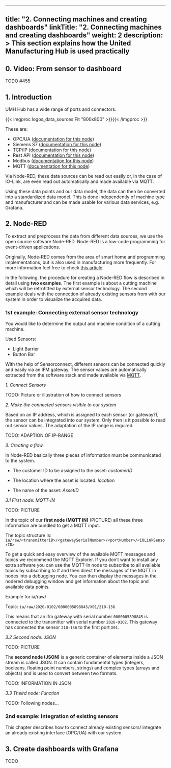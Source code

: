 
---
title: "2. Connecting machines and creating dashboards"
linkTitle: "2. Connecting machines and creating dashboards"
weight: 2
description: >
  This section explains how the United Manufacturing Hub is used practically 
---

## 0. Video: From sensor to dashboard

TODO
#455

## 1. Introduction

UMH Hub has a wide range of ports and connectors. 

{{< imgproc logos_data_sources Fit "800x800" >}}{{< /imgproc >}}

These are:

- OPC/UA ([documentation for this node](https://flows.nodered.org/node/node-red-contrib-opcua))
- Siemens S7 ([documentation for this node](https://flows.nodered.org/node/node-red-contrib-s7))
- TCP/IP ([documentation for this node](https://flows.nodered.org/flow/bed6f676d088670d7e1bc298943338b5))
- Rest API  ([documentation for this node](https://cookbook.nodered.org/http/create-an-http-endpoint))
- Modbus  ([documentation for this node](https://flows.nodered.org/node/node-red-contrib-modbus))
- MQTT ([documentation for this node](https://cookbook.nodered.org/mqtt/))

Via Node-RED, these data sources can be read out easily or, in the case of IO-Link, are even read out automatically and made available via MQTT. 

Using these data points and our data model, the data can then be converted into a standardized data model. This is done independently of machine type and manufacturer and can be made usable for various data services, e.g. Grafana.

## 2. Node-RED

To extract and preprocess the data from different data sources, we use the open source software Node-RED. Node-RED is a low-code programming for event-driven applications. 

Originally, Node-RED comes from the area of smart home and programming implementations, but is also used in manufacturing more frequently. For more information feel free to check [this article](https://docs.umh.app/docs/concepts/node-red-in-industrial-iot/).

In the following, the procedure for creating a Node-RED flow is described in detail using **two examples**. The first example is about a cutting machine which will be retrofitted by external sensor technology. The second example deals with the connection of already existing sensors from with our system in order to visualize the acquired data.

### 1st example: Connecting external sensor technology

You would like to determine the output and machine condition of a cutting machine.

Used Sensors:

- Light Barrier
- Button Bar

With the help of Sensorconnect, different sensors can be connected quickly and easily via an IFM gateway. The sensor values are automatically extracted from the software stack and made available via [MQTT](https://docs.umh.app/docs/concepts/mqtt/). 

*1. Connect Sensors*

TODO: Picture or illustration of how to connect sensors

*2. Make the connected sensors visible to our system*

Based on an IP address, which is assigned to each sensor (or gateway?), the sensor can be integrated into our system. Only then is it possible to read out sensor values. The adaptation of the IP range is required.

TODO: ADAPTION OF IP-RANGE

*3. Creating a flow*

In Node-RED basically three pieces of information must be communicated to the system.

- The customer ID to be assigned to the asset: *customerID*

- The location where the asset is located: *location*

- The name of the asset: *AssetID*

*3.1 First node: MQTT-IN*

TODO: PICTURE

In the topic of our **first node (MQTT IN)** (PICTURE) all these three information are bundled to get a MQTT input.

The topic structure is: `ia/raw/<transmitterID>/<gatewaySerialNumber>/<portNumber>/<IOLinkSensorID>`

To get a quick and easy overview of the available MQTT messages and topics we recommend the MQTT Explorer. If you don’t want to install any extra software you can use the MQTT-In node to subscribe to all available topics by subscribing to # and then direct the messages of the MQTT in nodes into a debugging node. You can then display the messages in the nodered debugging window and get information about the topic and available data points.

Example for ia/raw/

Topic: `ia/raw/2020-0102/0000005898845/X01/210-156`

This means that an ifm gateway with serial number `0000005898845` is connected to the transmitter with serial number `2020-0102`. This gateway has connected the sensor `210-156` to the first port `X01`.

*3.2 Second node: JSON*

TODO: PICTURE

The **second node (JSON)** is a generic container of elements inside a JSON stream is called JSON. It can contain fundamental types (integers, booleans, floating point numbers, strings) and complex types (arrays and objects) and is used to convert between two formats.

TODO: INFORMATION IN JSON

*3.3 Theird node: Function*

TODO: Following nodes...

### 2nd example: Integration of existing sensors

This chapter describes how to connect already existing sensors/ integrate an already existing interface (OPC/UA) with our system.

## 3. Create dashboards with Grafana

TODO
